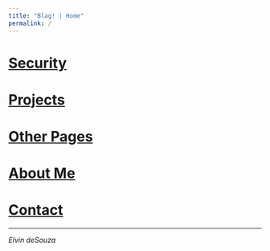 ```yaml
---
title: "Blag! | Home"
permalink: /
---
```


# **[Security](src/security.md)**

# **[Projects](src/projects.md)**

# **[Other Pages](src/pages.md)**

# **[About Me](./src/about/about.md)**

# **[Contact](./src/about/contact.md)**

---

_Elvin deSouza_
